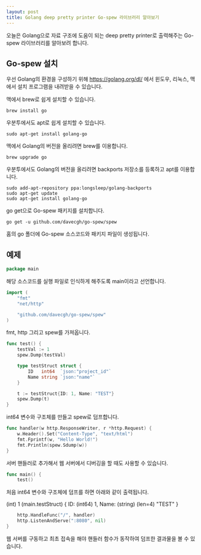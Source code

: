 ```yaml
---
layout: post
title: Golang deep pretty printer Go-spew 라이브러리 알아보기
---
```


오늘은 Golang으로 자료 구조에 도움이 되는 deep pretty printer로 출력해주는 Go-spew 라이브러리를 알아보려 합니다.

## Go-spew 설치

우선 Golang의 환경을 구성하기 위해 https://golang.org/dl/ 에서 윈도우, 리눅스, 맥에서 설치 프로그램을 내려받을 수 있습니다.

맥에서 brew로 쉽게 설치할 수 있습니다.

```
brew install go
```

우분투에서도 apt로 쉽게 설치할 수 있습니다.

```
sudo apt-get install golang-go
```

맥에서 Golang의 버전을 올리려면 brew를 이용합니다.

```
brew upgrade go
```

우분투에서도 Golang의 버전을 올리려면 backports 저장소를 등록하고 apt를 이용합니다.

```
sudo add-apt-repository ppa:longsleep/golang-backports
sudo apt-get update
sudo apt-get install golang-go
```

go get으로 Go-spew 패키지를 설치합니다.

```
go get -u github.com/davecgh/go-spew/spew
```

홈의 go 폴더에 Go-spew 소스코드와 패키지 파일이 생성됩니다.

## 예제

```go
package main
```

해당 소스코드를 실행 파일로 인식하게 해주도록 main이라고 선언합니다.

```go
import (
	"fmt"
	"net/http"

	"github.com/davecgh/go-spew/spew"
)
```

fmt, http 그리고 spew를 가져옵니다.

```go
func test() {
	testVal := 1
	spew.Dump(testVal)

	type testStruct struct {
		ID   int64  `json:"project_id"`
		Name string `json:"name"`
	}

	t := testStruct{ID: 1, Name: "TEST"}
	spew.Dump(t)
}
```

int64 변수와 구조체를 만들고 spew로 덤프합니다.

```go
func handler(w http.ResponseWriter, r *http.Request) {
	w.Header().Set("Content-Type", "text/html")
	fmt.Fprintf(w, "Hello World!")
	fmt.Println(spew.Sdump(w))
}
```

서버 핸들러로 추가해서 웹 서버에서 디버깅을 할 때도 사용할 수 있습니다.

```go
func main() {
	test()
```

처음 int64 변수와 구조체에 덤프를 하면 아래와 같이 출력됩니다.

(int) 1
(main.testStruct) {
 ID: (int64) 1,
 Name: (string) (len=4) "TEST"
}

```go
	http.HandleFunc("/", handler)
	http.ListenAndServe(":8080", nil)
}
```

웹 서버를 구동하고 최초 접속을 해야 핸들러 함수가 동작하여 덤프한 결과물을 볼 수 있습니다.